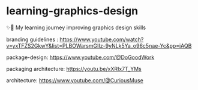 # learning-graphics-design
✨🌱 My learning journey improving graphics design skills



branding guidelines : https://www.youtube.com/watch?v=yxTFZS2GkwY&list=PLBOWarsmGIIz-9yNLk5Ya_o96c5nae-Yc&pp=iAQB

package-design: https://www.youtube.com/@DoGoodWork

packaging architecture: https://youtu.be/xXRIx7T_YMs

architecture: https://www.youtube.com/@CuriousMuse